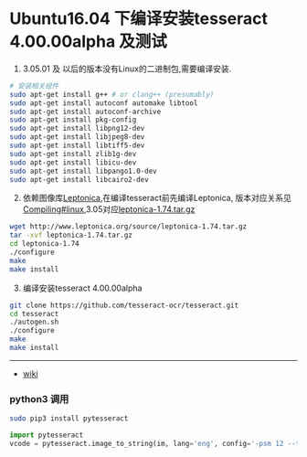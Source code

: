 # Ubuntu16.04 下编译安装tesseract 4.00.00alpha 及测试


1. 3.05.01 及 以后的版本没有Linux的二进制包,需要编译安装.
```bash
# 安装相关组件
sudo apt-get install g++ # or clang++ (presumably)
sudo apt-get install autoconf automake libtool
sudo apt-get install autoconf-archive
sudo apt-get install pkg-config
sudo apt-get install libpng12-dev
sudo apt-get install libjpeg8-dev
sudo apt-get install libtiff5-dev
sudo apt-get install zlib1g-dev
sudo apt-get install libicu-dev
sudo apt-get install libpango1.0-dev
sudo apt-get install libcairo2-dev
```
2. 依赖图像库[Leptonica](http://www.leptonica.org/download.html),在编译tesseract前先编译Leptonica, 版本对应关系见[Compiling#linux](https://github.com/tesseract-ocr/tesseract/wiki/Compiling#linux),3.05对应[leptonica-1.74.tar.gz](http://www.leptonica.org/source/leptonica-1.74.tar.gz)
```bash
wget http://www.leptonica.org/source/leptonica-1.74.tar.gz
tar -xvf leptonica-1.74.tar.gz
cd leptonica-1.74
./configure 
make
make install
```

3. 编译安装tesseract 4.00.00alpha
```bash
git clone https://github.com/tesseract-ocr/tesseract.git
cd tesseract
./autogen.sh
./configure 
make
make install
```
---
- [wiki](https://github.com/tesseract-ocr/tesseract/wiki)
### python3 调用
```bash
sudo pip3 install pytesseract
```
```python
import pytesseract
vcode = pytesseract.image_to_string(im, lang='eng', config='-psm 12 --tessdata-dir /tessdata/')
```

